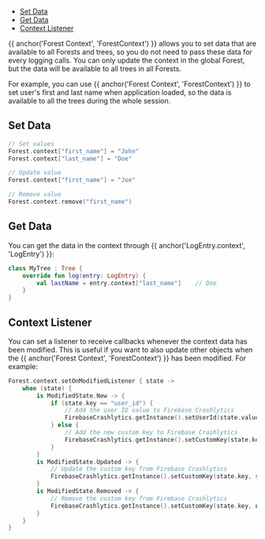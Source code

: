 ---
---
- [Set Data](#set-data)
- [Get Data](#get-data)
- [Context Listener](#context-listener)

{{ anchor('Forest Context', 'ForestContext') }} allows you to set data that are available to all 
Forests and trees, so you do not need to pass these data for every logging calls. You can only 
update the context in the global Forest, but the data will be available to all trees in all Forests.

For example, you can use {{ anchor('Forest Context', 'ForestContext') }} to set user's
first and last name when application loaded, so the data is available to all the trees during
the whole session.

## Set Data
```kotlin
// Set values
Forest.context["first_name"] = "John"
Forest.context["last_name"] = "Doe"

// Update value
Forest.context["first_name"] = "Joe"

// Remove value
Forest.context.remove("first_name")
```

## Get Data
You can get the data in the context through {{ anchor('LogEntry.context', 'LogEntry') }}:
```kotlin
class MyTree : Tree {
    override fun log(entry: LogEntry) {
        val lastName = entry.context["last_name"]    // Doe
    }
}
```

## Context Listener
You can set a listener to receive callbacks whenever the context data has
been modified. This is useful if you want to also update other objects when
the {{ anchor('Forest Context', 'ForestContext') }} has been modified. 
For example:
```kotlin
Forest.context.setOnModifiedListener { state ->
    when (state) {
        is ModifiedState.New -> {
            if (state.key == "user_id") {
                // Add the user ID value to Firebase Crashlytics
                FirebaseCrashlytics.getInstance().setUserId(state.value)
            } else {
                // Add the new custom key to Firebase Crashlytics
                FirebaseCrashlytics.getInstance().setCustomKey(state.key, state.value)
            }
        }
        is ModifiedState.Updated -> {
            // Update the custom key from Firebase Crashlytics
            FirebaseCrashlytics.getInstance().setCustomKey(state.key, state.newValue)
        }
        is ModifiedState.Removed -> {
            // Remove the custom key from Firebase Crashlytics
            FirebaseCrashlytics.getInstance().setCustomKey(state.key, null)
        }
    }
}
```
